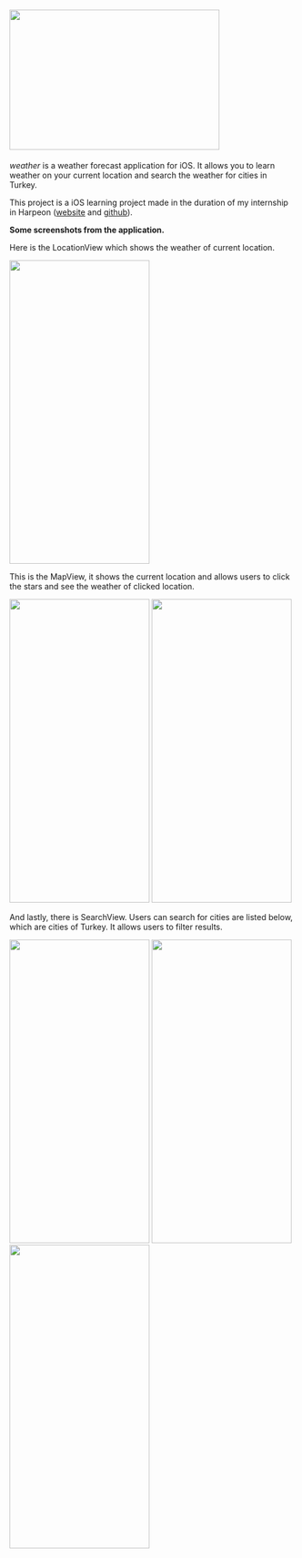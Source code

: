 
# <img src="https://user-images.githubusercontent.com/74210334/157861228-1cb10a98-272c-48a5-89aa-043eddc9b93b.png" width="369,5" height="246,5" />

_weather_ is a weather forecast application for iOS. It allows you to learn weather on your current location and search the weather for cities in Turkey. 

This project is a iOS learning project made in the duration of my internship in Harpeon ([website](https://harpeon.com/) and [github](https://github.com/Harpeon)).

**Some screenshots from the application.**

Here is the LocationView which shows the weather of current location. 

<img src="https://user-images.githubusercontent.com/74210334/157862852-5b675920-d4c7-450a-bfac-5878c902cf04.jpeg" width="246,3" height="533,3" />

This is the MapView, it shows the current location and allows users to click the stars and see the weather of clicked location. 

<img src="https://user-images.githubusercontent.com/74210334/157862856-4514f780-a802-4f9d-864c-ed3b6de25d07.jpeg" width="246,3" height="533,3" /> <img src="https://user-images.githubusercontent.com/74210334/157862859-1046a605-24ab-413f-a4d2-e349799bdbec.jpeg" width="246,3" height="533,3" /> 

And lastly, there is SearchView. Users can search for cities are listed below, which are cities of Turkey. It allows users to filter results.

<img src="https://user-images.githubusercontent.com/74210334/157862861-1e2179f8-2433-4a46-ad84-261083a14729.jpeg" width="246,3" height="533,3" /> <img src="https://user-images.githubusercontent.com/74210334/157862862-54e69e07-4004-4c9e-bf47-98c2bc4d2e92.jpeg" width="246,3" height="533,3" /> <img src="https://user-images.githubusercontent.com/74210334/157862863-cbb8efc5-718b-4cf4-bc33-a31b59ddc89c.jpeg" width="246,3" height="533,3" />
